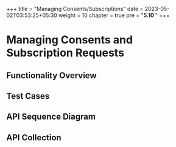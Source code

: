 +++
title = "Managing Consents/Subscriptions"
date = 2023-05-02T03:53:25+05:30
weight = 10
chapter = true
pre = "<b>5.10 </b>"
+++

# Managing Consents and Subscription Requests

## Functionality Overview



## Test Cases



## API Sequence Diagram


## API Collection

